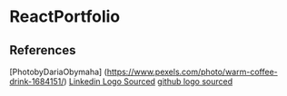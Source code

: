 # ReactPortfolio










## References 
[PhotobyDariaObymaha] (https://www.pexels.com/photo/warm-coffee-drink-1684151/)
[Linkedin Logo Sourced](https://brand.linkedin.com/content/brand/global/en_us/index/visual-identity/logo)
[github logo sourced](https://github.com/logos)